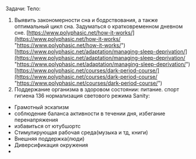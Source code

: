 Задачи:
Тело:
1. Выявить закономерности сна и бодрствования, а также оптимальный цикл сна. Задуматься о кратковременном дневном сне. 
	[https://www.polyphasic.net/how-it-works/](https://www.polyphasic.net/how-it-works/ "https://www.polyphasic.net/how-it-works/") [https://www.polyphasic.net/adaptation/managing-sleep-deprivation/](https://www.polyphasic.net/adaptation/managing-sleep-deprivation/ "https://www.polyphasic.net/adaptation/managing-sleep-deprivation/") [https://www.polyphasic.net/courses/dark-period-course/](https://www.polyphasic.net/courses/dark-period-course/ "https://www.polyphasic.net/courses/dark-period-course/")
2. Поддержание организма в здоровом состоянии:
		питание.
		спорт
		гигиена 136
	нормализация светового режима
Sanity:
- Грамотный эскапизм
- соблюдение баланса активности в течении дня, избегание перенапряжения 
- избавиться от ютубшортс 
- Стимулирующая рабочая среда(музыка и тд, книги)
- Внешняя поддержка(люди)
- Диверсификация окружения 
- 
